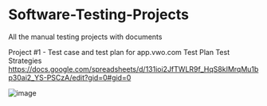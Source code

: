 # Software-Testing-Projects
All the manual testing projects with documents


Project #1 - Test case and test plan  for app.vwo.com
Test Plan
Test Strategies
https://docs.google.com/spreadsheets/d/131ioi2JfTWLR9f_HqS8kIMrqMu1bp30ai2_YS-PSCzA/edit?gid=0#gid=0

![image](https://github.com/user-attachments/assets/4d6dd80f-405e-46d3-97de-029c36d2a626)
